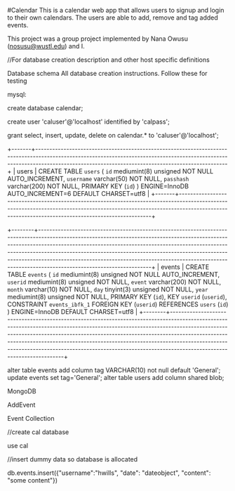 #Calendar
This is a calendar web app that allows users to signup and login to their own calendars. The users are able to add, remove and tag added events.

This project was a group project implemented by Nana Owusu (nosusu@wustl.edu) and I.

//For database creation description and other host specific definitions

Database schema
All database creation instructions. Follow these for testing


mysql:

create database calendar;

create user 'caluser'@'localhost' identified by 'calpass';

grant select, insert, update, delete on calendar.* to 'caluser'@'localhost';

+-------+--------------------------------------------------------------------------------------------------------------------------------------------------------------------------------------------------------------------------------+
| users | CREATE TABLE `users` (
  `id` mediumint(8) unsigned NOT NULL AUTO_INCREMENT,
  `username` varchar(50) NOT NULL,
  `passhash` varchar(200) NOT NULL,
  PRIMARY KEY (`id`)
) ENGINE=InnoDB AUTO_INCREMENT=6 DEFAULT CHARSET=utf8 |
+-------+--------------------------------------------------------------------------------------------------------------------------------------------------------------------------------------------------------------------------------+


+--------+----------------------------------------------------------------------------------------------------------------------------------------------------------------------------------------------------------------------------------------------------------------------------------------------------------------------------------------------------------------------------------------------------------------------------------------------+
| events | CREATE TABLE `events` (
  `id` mediumint(8) unsigned NOT NULL AUTO_INCREMENT,
  `userid` mediumint(8) unsigned NOT NULL,
  `event` varchar(200) NOT NULL,
  `month` varchar(10) NOT NULL,
  `day` tinyint(3) unsigned NOT NULL,
  `year` mediumint(8) unsigned NOT NULL,
  PRIMARY KEY (`id`),
  KEY `userid` (`userid`),
  CONSTRAINT `events_ibfk_1` FOREIGN KEY (`userid`) REFERENCES `users` (`id`)
) ENGINE=InnoDB DEFAULT CHARSET=utf8 |
+--------+----------------------------------------------------------------------------------------------------------------------------------------------------------------------------------------------------------------------------------------------------------------------------------------------------------------------------------------------------------------------------------------------------------------------------------------------+

alter table events add column tag VARCHAR(10) not null default 'General';
update events set tag='General';
alter table users add column shared blob;


MongoDB

AddEvent

Event Collection

//create cal database

use cal

//insert dummy data so database is allocated

db.events.insert({"username":"hwills", "date": "dateobject", "content": "some content"})



